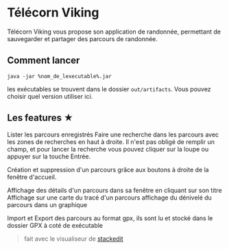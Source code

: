 
Télécorn Viking
===

Télécorn Viking vous propose son application de randonnée, permettant de sauvegarder et partager des parcours de randonnée.

Comment lancer
---
`java -jar %nom_de_lexecutable%.jar`

les exécutables se trouvent dans le dossier `out/artifacts`. Vous pouvez choisir quel version utiliser ici.

Les features ★
---
Lister les parcours enregistrés
Faire une recherche dans les parcours avec les zones de recherches en haut à droite. Il n'est pas obligé de remplir un champ, et pour lancer la recherche vous pouvez cliquer sur la loupe ou appuyer sur la touche Entrée.

Création et suppression d'un parcours grâce aux boutons à droite de la fenêtre d'accueil.

Affichage des détails d'un parcours dans sa fenêtre en cliquant sur son titre
Affichage sur une carte du tracé d'un parcours
affichage du dénivelé du parcours dans un graphique

Import et Export des parcours au format gpx, ils sont lu et stocké dans le dossier GPX à coté de exécutable

> fait avec le visualiseur de [stackedit](https://stackedit.io)
